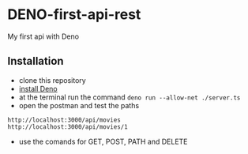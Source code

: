 # DENO-first-api-rest
My first api with Deno

## Installation
 - clone this repository
 - [install Deno](https://deno.land/)
 - at the terminal run the command
 `
  deno run --allow-net ./server.ts
 `
  - open the postman and test the paths <br>
  
 `
 http://localhost:3000/api/movies
 `
 <br>
 `
 http://localhost:3000/api/movies/1
 `
  - use the comands for GET, POST, PATH and DELETE
